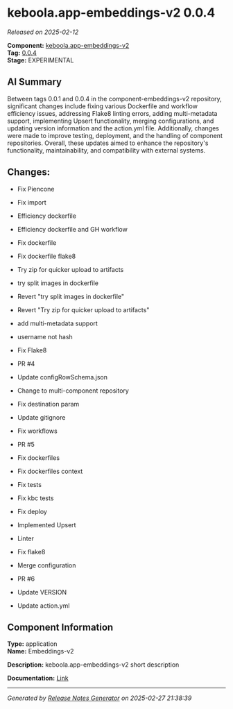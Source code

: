 # keboola.app-embeddings-v2 0.0.4

_Released on 2025-02-12_

**Component:** [keboola.app-embeddings-v2](https://github.com/keboola/component-embeddings-v2)  
**Tag:** [0.0.4](https://github.com/keboola/component-embeddings-v2/releases/tag/0.0.4)  
**Stage:** EXPERIMENTAL  


## AI Summary
Between tags 0.0.1 and 0.0.4 in the component-embeddings-v2 repository, significant changes include fixing various Dockerfile and workflow efficiency issues, addressing Flake8 linting errors, adding multi-metadata support, implementing Upsert functionality, merging configurations, and updating version information and the action.yml file. Additionally, changes were made to improve testing, deployment, and the handling of component repositories. Overall, these updates aimed to enhance the repository's functionality, maintainability, and compatibility with external systems.



## Changes:



- Fix Piencone 




- Fix import 




- Efficiency dockerfile 




- Efficiency dockerfile and GH workflow 






- Fix dockerfile 




- Fix dockerfile flake8 




- Try zip for quicker upload to artifacts 




- try split images in dockerfile 




- Revert "try split images in dockerfile" 




- Revert "Try zip for quicker upload to artifacts" 




- add multi-metadata support 




- username not hash 




- Fix Flake8 






- PR #4 




- Update configRowSchema.json 




- Change to multi-component repository 




- Fix destination param 




- Update gitignore 




- Fix workflows 






- PR #5 








- Fix dockerfiles 






- Fix dockerfiles context 






- Fix tests 




- Fix kbc tests 




- Fix deploy 






- Implemented Upsert 




- Linter 




- Fix flake8 




- Merge configuration 




- PR #6 




- Update VERSION 






- Update action.yml 






## Component Information
**Type:** application  
**Name:** Embeddings-v2  

**Description:** keboola.app-embeddings-v2 short description  


**Documentation:** [Link](https://github.com/keboola/component-embeddings-v2/blob/master/README.md)  



---
_Generated by [Release Notes Generator](https://github.com/keboola/release-notes-generator) on 2025-02-27 21:38:39_ 